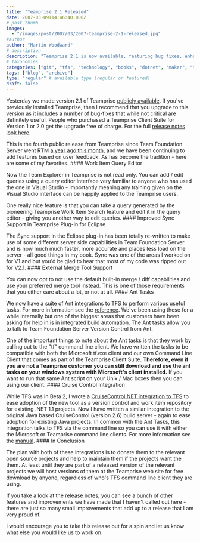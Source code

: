 ```yaml
---
title: "Teamprise 2.1 Released"
date: 2007-03-09T14:46:40.000Z
# post thumb
images:
  - "/images/post/2007/03/2007-teamprise-2-1-released.jpg"
#author
author: "Martin Woodward"
# description
description: "Teamprise 2.1 is now available, featuring bug fixes, enhanced query editing, improved sync support for Eclipse, and external merge tool options."
# Taxonomies
categories: ["git", "tfs", "technology", "books", "dotnet", "maker", "teamprise", "web", "programming", "podcast"]
tags: ["blog", "archive"]
type: "regular" # available type (regular or featured)
draft: false
---
```

Yesterday we made version 2.1 of Teamprise [publicly available](http://www.teamprise.com/download/index.html).  If you've previously installed Teamprise, then I recommend that you upgrade to this version as it includes a number of bug-fixes that while not critical are definitely useful.  People who purchased a Teamprise Client Suite for Version 1 or 2.0 get the upgrade free of charge.  For the full [release notes look here](http://download.teamprise.com/cs/latest/release-notes/release-notes-2.1.1.5341R.html).   

This is the fourth public release from Teamprise since Team Foundation Server went RTM [a year ago this month](http://blogs.msdn.com/jeffbe/archive/2006/03/17/553858.aspx), and we have been continuing to add features based on user feedback.  As has become the tradition - here are some of my favorites. #### Work Item Query Editor 

Now the Team Explorer in Teamprise is not read only.  You can add / edit queries using a query editor interface very familiar to anyone who has used the one in Visual Studio - importantly meaning any training given on the Visual Studio interface can be happily applied to the Teamprise users. 

One really nice feature is that you can take a query generated by the pioneering Teamprise Work Item Search feature and edit it in the query editor - giving you another way to edit queries. #### Improved Sync Support in Teamprise Plug-in for Eclipse 

The Sync support in the Eclipse plug-in has been totally re-written to make use of some different server side capabilities in Team Foundation Server and is now much much faster, more accurate and places less load on the server - all good things in my book.  Sync was one of the areas I worked on for V1 and but you'd be glad to hear that most of my code was ripped out for V2.1. #### External Merge Tool Support 

You can now opt to not use the default built-in merge / diff capabilities and use your preferred merge tool instead.  This is one of those requirements that you either care about a lot, or not at all. #### Ant Tasks 

 We now have a suite of Ant integrations to TFS to perform various useful tasks.  For more information see the [reference](http://download.teamprise.com/cs/latest/docs/ant/manual.html).  We've been using these for a while internally but one of the biggest areas that customers have been asking for help in is in integrated build automation.  The Ant tasks allow you to talk to Team Foundation Server Version Control from Ant. 

One of the important things to note about the Ant tasks is that they work by calling out to the "tf" command line client.  We have written the tasks to be compatible with both the Microsoft tf.exe client and our own Command Line Client that comes as part of the Teamprise Client Suite.  **Therefore, even if you are not a Teamprise customer you can still download and use the ant tasks on your windows system with Microsoft's client installed.**  If you want to run that same Ant script on your Unix / Mac boxes then you can using our client. #### Cruise Control Integration 

While TFS was in Beta 2, I wrote a [CruiseControl.NET integration to TFS](http://www.codeplex.com/TFSCCNetPlugin/) to ease adoption of the new tool as a version control and work item repository for existing .NET 1.1 projects.  Now I have written a similar integration to the original Java based CruiseControl (version 2.6) build server - again to ease adoption for existing Java projects.  In common with the Ant Tasks, this integration talks to TFS via the command line so you can use it with either the Microsoft or Teamprise command line clients.  For more information see the [manual](http://download.teamprise.com/cs/latest/docs/cruisecontrol/manual.html). #### In Conclusion 

The plan with both of these integrations is to donate them to the relevant open source projects and help to maintain them if the projects want the them.  At least until they are part of a released version of the relevant projects we will host versions of them at the Teamprise web site for free download by anyone, regardless of who's TFS command line client they are using. 

If you take a look at the [release notes](http://download.teamprise.com/cs/latest/release-notes/release-notes-2.1.1.5341R.html), you can see a bunch of other features and improvements we have made that I haven't called out here - there are just so many small improvements that add up to a release that I am very proud of.   

I would encourage you to take this release out for a spin and let us know what else you would like us to work on.